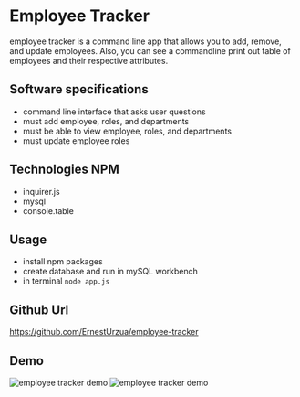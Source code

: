 # Employee Tracker
employee tracker is a command line app that allows you to add, remove, and update employees.
Also, you can see a commandline print out table of employees and their respective attributes.

## Software specifications
- command line interface that asks user questions
- must add employee, roles, and departments
- must be able to view employee, roles, and departments
- must update employee roles

## Technologies NPM
- inquirer.js
- mysql
- console.table

## Usage
- install npm packages
- create database and run in mySQL workbench
- in terminal `node app.js`

## Github Url
https://github.com/ErnestUrzua/employee-tracker

## Demo
![employee tracker demo](./Assets/employee-tracker-demo1.gif)
![employee tracker demo](./Assets/employee-tracker-demo2.gif)